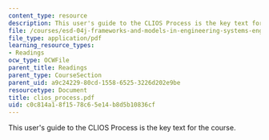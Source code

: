 ```yaml
---
content_type: resource
description: This user's guide to the CLIOS Process is the key text for the course.
file: /courses/esd-04j-frameworks-and-models-in-engineering-systems-engineering-system-design-spring-2007/c0c814a18f1578c65e14b8d5b10836cf_clios_process.pdf
file_type: application/pdf
learning_resource_types:
- Readings
ocw_type: OCWFile
parent_title: Readings
parent_type: CourseSection
parent_uid: a9c24229-80cd-1558-6525-3226d202e9be
resourcetype: Document
title: clios_process.pdf
uid: c0c814a1-8f15-78c6-5e14-b8d5b10836cf
---
```

This user's guide to the CLIOS Process is the key text for the course.

